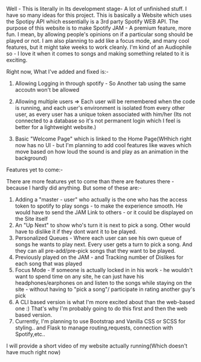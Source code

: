 Well - This is literally in Its development stage- A lot of unfinished stuff. I have so many ideas for this project. This is basically a Website which uses the Spotipy API which essentially is a 3rd party Spotify WEB API. The purpose of this website 
is to make Spotify JAM - A premium feature, more fun. I mean, by allowing people's opinions on if a particular song should be played or not. I am also planning to add like a focus mode, and many cool features, but it might take weeks to work 
cleanly. I'm kind of an Audiophile so - I love it when it comes to songs and making something related to it is exciting.

Right now, What I've added and fixed is:-

1) Allowing Logging in through spotify - So Another tab using the same accoutn won't be allowed

2) Allowing multiple users => Each user will be remembered when the code is running, and each user's environment is isolated from every other user, as every user has a unique token associated with him/her
(Its not connected to a database so it's not permanent login which I feel is better for a lightweight website.)

3) Basic "Welcome Page" which is linked to the Home Page(WHhich right now has no UI - but I'm planning to add cool features like waves which move based on how loud the sound is and play as an animation in the background)

Features yet to come:-

There are more features yet to come than there are features there - because I hardly did anything. But some of these are:-

1) Adding a "master - user" who actually is the one who has the access token to spotify to play songs - to make the experience smooth. He would have to send the JAM Link to others - or it could be displayed on the Site itself
2) An "Up Next" to show who's turn it is next to pick a song. Other would have to dislike it if they dont want it to be played.
3) Personalized Queues - Where each user can see his own queue of songs he wants to play next. Every user gets a turn to pick a song. And they can all pre-add/pre-pick songs that they want to be played.
4) Previously played on the JAM - and Tracking number of Dislikes for each song that was played
5) Focus Mode - If someone is actually locked in in his work - he wouldn't want to spend time on any site, he can just have his headphones/earphones on and listen to the songs while staying on the site - without having to "pick a song"/ participate in rating another guy's pick
6) A CLI based version is what I'm more excited about than the web-based one :) That's why I'm probably going to do this first and then the web based version.
7) Currently, I'm planning to use Bootstrap and Vanilla CSS or SCSS for styling.. and Flask to manage routing,requests, connection with Spotify,etc..

I will provide a short video of my website actually running(Which doesn't have much right now)
